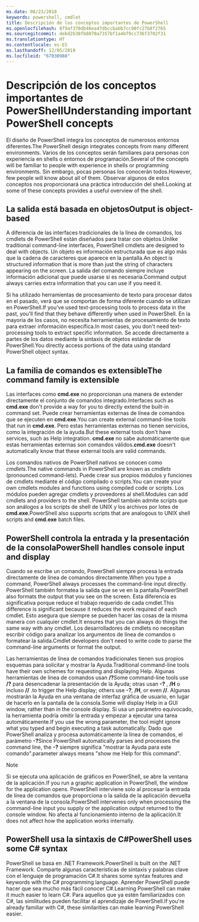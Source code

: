 ```yaml
---
ms.date: 08/23/2018
keywords: powershell, cmdlet
title: Descripción de los conceptos importantes de PowerShell
ms.openlocfilehash: 8f9af370db46ea47dbccbabb7cc90fc27b8f2765
ms.sourcegitcommit: debd2b38fb8070a7357bf1a4bf9cc736f3702f31
ms.translationtype: HT
ms.contentlocale: es-ES
ms.lasthandoff: 12/05/2019
ms.locfileid: "67030988"
---
```

# <a name="understanding-important-powershell-concepts"></a><span data-ttu-id="0f5d1-103">Descripción de los conceptos importantes de PowerShell</span><span class="sxs-lookup"><span data-stu-id="0f5d1-103">Understanding important PowerShell concepts</span></span>

<span data-ttu-id="0f5d1-104">El diseño de PowerShell integra los conceptos de numerosos entornos diferentes.</span><span class="sxs-lookup"><span data-stu-id="0f5d1-104">The PowerShell design integrates concepts from many different environments.</span></span> <span data-ttu-id="0f5d1-105">Varios de los conceptos serán familiares para personas con experiencia en shells o entornos de programación.</span><span class="sxs-lookup"><span data-stu-id="0f5d1-105">Several of the concepts will be familiar to people with experience in shells or programming environments.</span></span> <span data-ttu-id="0f5d1-106">Sin embargo, pocas personas los conocerán todos.</span><span class="sxs-lookup"><span data-stu-id="0f5d1-106">However, few people will know about all of them.</span></span> <span data-ttu-id="0f5d1-107">Observar algunos de estos conceptos nos proporcionará una práctica introducción del shell.</span><span class="sxs-lookup"><span data-stu-id="0f5d1-107">Looking at some of these concepts provides a useful overview of the shell.</span></span>

## <a name="output-is-object-based"></a><span data-ttu-id="0f5d1-108">La salida está basada en objetos</span><span class="sxs-lookup"><span data-stu-id="0f5d1-108">Output is object-based</span></span>

<span data-ttu-id="0f5d1-109">A diferencia de las interfaces tradicionales de la línea de comandos, los cmdlets de PowerShell están diseñados para tratar con objetos.</span><span class="sxs-lookup"><span data-stu-id="0f5d1-109">Unlike traditional command-line interfaces, PowerShell cmdlets are designed to deal with objects.</span></span>
<span data-ttu-id="0f5d1-110">Un objeto es información estructurada que es algo más que la cadena de caracteres que aparece en la pantalla.</span><span class="sxs-lookup"><span data-stu-id="0f5d1-110">An object is structured information that is more than just the string of characters appearing on the screen.</span></span> <span data-ttu-id="0f5d1-111">La salida del comando siempre incluye información adicional que puede usarse si es necesaria.</span><span class="sxs-lookup"><span data-stu-id="0f5d1-111">Command output always carries extra information that you can use if you need it.</span></span>

<span data-ttu-id="0f5d1-112">Si ha utilizado herramientas de procesamiento de texto para procesar datos en el pasado, verá que se comportan de forma diferente cuando se utilizan en PowerShell.</span><span class="sxs-lookup"><span data-stu-id="0f5d1-112">If you've used text-processing tools to process data in the past, you'll find that they behave differently when used in PowerShell.</span></span> <span data-ttu-id="0f5d1-113">En la mayoría de los casos, no necesita herramientas de procesamiento de texto para extraer información específica.</span><span class="sxs-lookup"><span data-stu-id="0f5d1-113">In most cases, you don't need text-processing tools to extract specific information.</span></span> <span data-ttu-id="0f5d1-114">Se accede directamente a partes de los datos mediante la sintaxis de objetos estándar de PowerShell.</span><span class="sxs-lookup"><span data-stu-id="0f5d1-114">You directly access portions of the data using standard PowerShell object syntax.</span></span>

## <a name="the-command-family-is-extensible"></a><span data-ttu-id="0f5d1-115">La familia de comandos es extensible</span><span class="sxs-lookup"><span data-stu-id="0f5d1-115">The command family is extensible</span></span>

<span data-ttu-id="0f5d1-116">Las interfaces como **cmd.exe** no proporcionan una manera de extender directamente el conjunto de comandos integrado.</span><span class="sxs-lookup"><span data-stu-id="0f5d1-116">Interfaces such as **cmd.exe** don't provide a way for you to directly extend the built-in command set.</span></span> <span data-ttu-id="0f5d1-117">Puede crear herramientas externas de línea de comandos que se ejecuten en **cmd.exe**.</span><span class="sxs-lookup"><span data-stu-id="0f5d1-117">You can create external command-line tools that run in **cmd.exe**.</span></span> <span data-ttu-id="0f5d1-118">Pero estas herramientas externas no tienen servicios, como la integración de la ayuda.</span><span class="sxs-lookup"><span data-stu-id="0f5d1-118">But these external tools don't have services, such as Help integration.</span></span> <span data-ttu-id="0f5d1-119">**cmd.exe** no sabe automáticamente que estas herramientas externas son comandos válidos.</span><span class="sxs-lookup"><span data-stu-id="0f5d1-119">**cmd.exe** doesn't automatically know that these external tools are valid commands.</span></span>

<span data-ttu-id="0f5d1-120">Los comandos nativos de PowerShell nativos se conocen como *cmdlets*.</span><span class="sxs-lookup"><span data-stu-id="0f5d1-120">The native commands in PowerShell are known as *cmdlets* (pronounced command-lets).</span></span> <span data-ttu-id="0f5d1-121">Puede crear sus propios módulos y funciones de cmdlets mediante el código compilado o scripts.</span><span class="sxs-lookup"><span data-stu-id="0f5d1-121">You can create your own cmdlets modules and functions using compiled code or scripts.</span></span> <span data-ttu-id="0f5d1-122">Los módulos pueden agregar cmdlets y proveedores al shell.</span><span class="sxs-lookup"><span data-stu-id="0f5d1-122">Modules can add cmdlets and providers to the shell.</span></span> <span data-ttu-id="0f5d1-123">PowerShell también admite scripts que son análogos a los scripts de shell de UNIX y los archivos por lotes de **cmd.exe**.</span><span class="sxs-lookup"><span data-stu-id="0f5d1-123">PowerShell also supports scripts that are analogous to UNIX shell scripts and **cmd.exe** batch files.</span></span>

## <a name="powershell-handles-console-input-and-display"></a><span data-ttu-id="0f5d1-124">PowerShell controla la entrada y la presentación de la consola</span><span class="sxs-lookup"><span data-stu-id="0f5d1-124">PowerShell handles console input and display</span></span>

<span data-ttu-id="0f5d1-125">Cuando se escribe un comando, PowerShell siempre procesa la entrada directamente de línea de comandos directamente.</span><span class="sxs-lookup"><span data-stu-id="0f5d1-125">When you type a command, PowerShell always processes the command-line input directly.</span></span> <span data-ttu-id="0f5d1-126">PowerShell también formatea la salida que se ve en la pantalla.</span><span class="sxs-lookup"><span data-stu-id="0f5d1-126">PowerShell also formats the output that you see on the screen.</span></span> <span data-ttu-id="0f5d1-127">Esta diferencia es significativa porque reduce el trabajo requerido de cada cmdlet.</span><span class="sxs-lookup"><span data-stu-id="0f5d1-127">This difference is significant because it reduces the work required of each cmdlet.</span></span> <span data-ttu-id="0f5d1-128">Esto asegura que siempre se pueden hacer las cosas de la misma manera con cualquier cmdlet.</span><span class="sxs-lookup"><span data-stu-id="0f5d1-128">It ensures that you can always do things the same way with any cmdlet.</span></span> <span data-ttu-id="0f5d1-129">Los desarrolladores de cmdlets no necesitan escribir código para analizar los argumentos de línea de comandos o formatear la salida.</span><span class="sxs-lookup"><span data-stu-id="0f5d1-129">Cmdlet developers don't need to write code to parse the command-line arguments or format the output.</span></span>

<span data-ttu-id="0f5d1-130">Las herramientas de línea de comandos tradicionales tienen sus propios esquemas para solicitar y mostrar la Ayuda.</span><span class="sxs-lookup"><span data-stu-id="0f5d1-130">Traditional command-line tools have their own schemes for requesting and displaying Help.</span></span> <span data-ttu-id="0f5d1-131">Algunas herramientas de línea de comandos usan **/?**</span><span class="sxs-lookup"><span data-stu-id="0f5d1-131">Some command-line tools use **/?**</span></span> <span data-ttu-id="0f5d1-132">para desencadenar la presentación de la Ayuda; otras usan **-?** , **/H** o incluso **//** .</span><span class="sxs-lookup"><span data-stu-id="0f5d1-132">to trigger the Help display; others use **-?**, **/H**, or even **//**.</span></span> <span data-ttu-id="0f5d1-133">Algunas mostrarán la Ayuda en una ventana de interfaz gráfica de usuario, en lugar de hacerlo en la pantalla de la consola.</span><span class="sxs-lookup"><span data-stu-id="0f5d1-133">Some will display Help in a GUI window, rather than in the console display.</span></span> <span data-ttu-id="0f5d1-134">Si usa un parámetro equivocado, la herramienta podría omitir la entrada y empezar a ejecutar una tarea automáticamente.</span><span class="sxs-lookup"><span data-stu-id="0f5d1-134">If you use the wrong parameter, the tool might ignore what you typed and begin executing a task automatically.</span></span>
<span data-ttu-id="0f5d1-135">Dado que PowerShell analiza y procesa automáticamente la línea de comandos, el parámetro **-?**</span><span class="sxs-lookup"><span data-stu-id="0f5d1-135">Since PowerShell automatically parses and processes the command line, the **-?**</span></span> <span data-ttu-id="0f5d1-136">siempre significa "mostrar la Ayuda para este comando".</span><span class="sxs-lookup"><span data-stu-id="0f5d1-136">parameter always means "show me Help for this command".</span></span>

> [!NOTE]
> <span data-ttu-id="0f5d1-137">Si se ejecuta una aplicación de gráficos en PowerShell, se abre la ventana de la aplicación.</span><span class="sxs-lookup"><span data-stu-id="0f5d1-137">If you run a graphic application in PowerShell, the window for the application opens.</span></span>
> <span data-ttu-id="0f5d1-138">PowerShell interviene solo al procesar la entrada de línea de comandos que proporciona o la salida de la aplicación devuelta a la ventana de la consola.</span><span class="sxs-lookup"><span data-stu-id="0f5d1-138">PowerShell intervenes only when processing the command-line input you supply or the application output returned to the console window.</span></span> <span data-ttu-id="0f5d1-139">No afecta al funcionamiento interno de la aplicación.</span><span class="sxs-lookup"><span data-stu-id="0f5d1-139">It does not affect how the application works internally.</span></span>

## <a name="powershell-uses-some-c-syntax"></a><span data-ttu-id="0f5d1-140">PowerShell usa la sintaxis de C#</span><span class="sxs-lookup"><span data-stu-id="0f5d1-140">PowerShell uses some C# syntax</span></span>

<span data-ttu-id="0f5d1-141">PowerShell se basa en .NET Framework.</span><span class="sxs-lookup"><span data-stu-id="0f5d1-141">PowerShell is built on the .NET Framework.</span></span> <span data-ttu-id="0f5d1-142">Comparte algunas características de sintaxis y palabras clave con el lenguaje de programación C#.</span><span class="sxs-lookup"><span data-stu-id="0f5d1-142">It shares some syntax features and keywords with the C# programming language.</span></span> <span data-ttu-id="0f5d1-143">Aprender PowerShell puede hacer que sea mucho más fácil conocer C#.</span><span class="sxs-lookup"><span data-stu-id="0f5d1-143">Learning PowerShell can make it much easier to learn C#.</span></span> <span data-ttu-id="0f5d1-144">Para aquellos que ya estén familiarizados con C#, las similitudes pueden facilitar el aprendizaje de PowerShell.</span><span class="sxs-lookup"><span data-stu-id="0f5d1-144">If you're already familiar with C#, these similarities can make learning PowerShell easier.</span></span>
